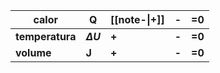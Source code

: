 | calor           | Q              | [[note-\|**+**]] | **-** | =0     |
| --------------- | -------------- | ---------------- | ----- | ------ |
| **temperatura** | **$\Delta U$** | **+**            | **-** | **=0** |
| **volume**      | **J**          | **+**            | **-** | **=0** |

